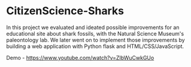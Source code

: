 # CitizenScience-Sharks
In this project we evaluated and ideated possible improvements for an educational site about shark fossils, with the Natural Science Museum's paleontology lab.
We later went on to implement those improvements by building a web application with Python flask and HTML/CSS/JavaScript.

Demo - https://www.youtube.com/watch?v=ZIbWuCwkGUo
